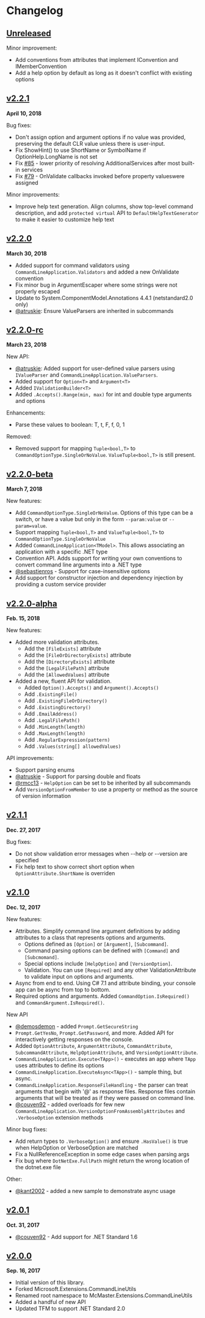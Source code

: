 # Changelog

## [Unreleased]

Minor improvement:

 - Add conventions from attributes that implement IConvention and IMemberConvention
 - Add a help option by default as long as it doesn't conflict with existing options

## [v2.2.1]

**April 10, 2018**

Bug fixes:

 - Don't assign option and argument options if no value was provided, preserving the default CLR value unless there is user-input.
 - Fix ShowHint() to use ShortName or SymbolName if OptionHelp.LongName is not set
 - Fix [#85](https://github.com/natemcmaster/CommandLineUtils/issues/85) - lower priority of resolving AdditionalServices after most built-in services
 - Fix [#79](https://github.com/natemcmaster/CommandLineUtils/issues/79) - OnValidate callbacks invoked before property valueswere assigned

Minor improvements:

 - Improve help text generation. Align columns, show top-level command description, and add `protected virtual` API to `DefaultHelpTextGenerator` to make it easier to customize help text

## [v2.2.0]

**March 30, 2018**

 - Added support for command validators using `CommandLineApplication.Validators` and added a new OnValidate convention
 - Fix minor bug in ArgumentEscaper where some strings were not properly escaped
 - Update to System.ComponentModel.Annotations 4.4.1 (netstandard2.0 only)
 - [@atruskie]: Ensure ValueParsers are inherited in subcommands

## [v2.2.0-rc]

**March 23, 2018**

New API:
 - [@atruskie]: Added support for user-defined value parsers using `IValueParser` and `CommandLineApplication.ValueParsers`.
 - Added support for `Option<T>` and `Argument<T>`
 - Added `IValidationBuilder<T>`
 - Added `.Accepts().Range(min, max)` for int and double type arguments and options

Enhancements:
 - Parse these values to boolean: T, t, F, f, 0, 1

Removed:
 - Removed support for mapping `Tuple<bool,T>` to `CommandOptionType.SingleOrNoValue`.
   `ValueTuple<bool,T>` is still present.

## [v2.2.0-beta]

**March 7, 2018**

New features:
  - Add `CommandOptionType.SingleOrNoValue`. Options of this type can be a switch, or have a value but only in the form `--param:value` or `--param=value`.
  - Support mapping `Tuple<bool,T>` and `ValueTuple<bool,T>` to `CommandOptionType.SingleOrNoValue`
  - Added `CommandLineApplication<TModel>`. This allows associating an application with a specific .NET type
  - Convention API. Adds support for writing your own conventions to convert command line arguments into a .NET type
  - [@sebastienros] - Support for case-insensitive options
  - Add support for constructor injection and dependency injection by providing a custom service provider

## [v2.2.0-alpha]

**Feb. 15, 2018**

New features:
  - Added more validation attributes.
     - Add the `[FileExists]` attribute
     - Add the `[FileOrDirectoryExists]` attribute
     - Add the `[DirectoryExists]` attribute
     - Add the `[LegalFilePath]` attribute
     - Add the `[AllowedValues]` attribute
  - Added a new, fluent API for validation.
     - Added `Option().Accepts()` and `Argument().Accepts()`
     - Add `.ExistingFile()`
     - Add `.ExistingFileOrDirectory()`
     - Add `.ExistingDirectory()`
     - Add `.EmailAddress()`
     - Add `.LegalFilePath()`
     - Add `.MinLength(length)`
     - Add `.MaxLength(length)`
     - Add `.RegularExpression(pattern)`
     - Add `.Values(string[] allowedValues)`

API improvements:
  - Support parsing enums
  - [@atruskie] - Support for parsing double and floats
  - [@rmcc13] - `HelpOption` can be set to be inherited by all subcommands
  - Add `VersionOptionFromMember` to use a property or method as the source of version information

## [v2.1.1]
**Dec. 27, 2017**

Bug fixes:
 - Do not show validation error messages when --help or --version are specified
 - Fix help text to show correct short option when `OptionAttribute.ShortName` is overriden

## [v2.1.0]
**Dec. 12, 2017**

New features:
 - Attributes. Simplify command line argument definitions by adding attributes to a class that represents options and arguments.
    - Options defined as `[Option]` or `[Argument]`, `[Subcommand]`.
    - Command parsing options can be defined with `[Command]` and `[Subcmomand]`.
    - Special options include `[HelpOption]` and `[VersionOption]`.
    - Validation. You can use `[Required]` and any other ValidationAttribute to validate input on options and arguments.
 - Async from end to end. Using C# 7.1 and attribute binding, your console app can be async from top to bottom.
 - Required options and arguments. Added `CommandOption.IsRequired()` and `CommandArgument.IsRequired()`.

New API
 - [@demosdemon] - added `Prompt.GetSecureString`
 - `Prompt.GetYesNo`, `Prompt.GetPassword`, and more. Added API for interactively getting responses on the console.
 - Added `OptionAttribute`, `ArgumentAttribute`, `CommandAttribute`, `SubcommandAttribute`, `HelpOptionAttribute`, and `VersionOptionAttribute`.
 - `CommandLineApplication.Execute<TApp>()` - executes an app where `TApp` uses attributes to define its options
 - `CommandLineApplication.ExecuteAsync<TApp>()` - sample thing, but async.
 - `CommandLineApplication.ResponseFileHandling` - the parser can treat arguments that begin with '@' as response files.
   Response files contain arguments that will be treated as if they were passed on command line.
 - [@couven92] - added overloads for  few new `CommandLineApplication.VersionOptionFromAssemblyAttributes` and `.VerboseOption` extension methods

Minor bug fixes:
 - Add return types to `.VerboseOption()` and ensure `.HasValue()` is true when HelpOption or VerboseOption are matched
 - Fix a NullReferenceException in some edge cases when parsing args
 - Fix bug where `DotNetExe.FullPath` might return the wrong location of the dotnet.exe file

Other:
 - [@kant2002] - added a new sample to demonstrate async usage

## [v2.0.1]
**Oct. 31, 2017**

 - [@couven92] - Add support for .NET Standard 1.6

## [v2.0.0]
**Sep. 16, 2017**

 - Initial version of this library.
 - Forked Microsoft.Extensions.CommandLineUtils
 - Renamed root namespace to McMaster.Extensions.CommandLineUtils
 - Added a handful of new API
 - Updated TFM to support .NET Standard 2.0


[@atruskie]: https://github.com/atruskie
[@couven92]: https://github.com/couven92
[@demosdemon]: https://github.com/demosdemon
[@kant2002]: https://github.com/kant2002
[@rmcc13]: https://github.com/rmcc13
[@sebastienros]: https://github.com/sebastienros

[Unreleased]: https://github.com/natemcmaster/CommandLineUtils/compare/v2.2.1...HEAD
[v2.2.1]: https://github.com/natemcmaster/CommandLineUtils/compare/v2.2.0...v2.2.1
[v2.2.0]: https://github.com/natemcmaster/CommandLineUtils/compare/v2.2.0-rc...v2.2.0
[v2.2.0-rc]: https://github.com/natemcmaster/CommandLineUtils/compare/v2.2.0-beta...v2.2.0-rc
[v2.2.0-beta]: https://github.com/natemcmaster/CommandLineUtils/compare/v2.2.0-alpha...v2.2.0-beta
[v2.2.0-alpha]: https://github.com/natemcmaster/CommandLineUtils/compare/v2.1.1...v2.2.0-alpha
[v2.1.1]: https://github.com/natemcmaster/CommandLineUtils/compare/v2.1.0...v2.1.1
[v2.1.0]: https://github.com/natemcmaster/CommandLineUtils/compare/v2.0.1...v2.1.0
[v2.0.1]: https://github.com/natemcmaster/CommandLineUtils/compare/v2.0.0...v2.0.1
[v2.0.0]: https://github.com/natemcmaster/CommandLineUtils/compare/b0c662d331c35ccf3145875cdef850df7e896c0f...v2.0.0

